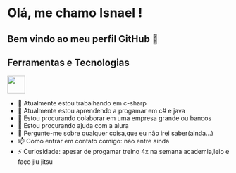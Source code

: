 # Olá, me chamo Isnael ! 
## Bem vindo ao meu perfil GitHub 👋

## Ferramentas e Tecnologias
<img loading="lazy" src="https://cdn.jsdelivr.net/gh/devicons/devicon/icons/git/git-original.svg" width="40" height="40"/>

- 🔭 Atualmente estou trabalhando em c-sharp
- 🌱 Atualmente estou aprendendo a progamar em c# e java
- 👯 Estou procurando colaborar em uma empresa grande ou bancos
- 🤔 Estou procurando ajuda com a alura
- 💬 Pergunte-me sobre qualquer coisa,que eu não irei saber(ainda...)
- 📫 Como entrar em contato comigo: não entre ainda
- ⚡ Curiosidade: apesar de progamar treino 4x na semana academia,leio e faço jiu jitsu


